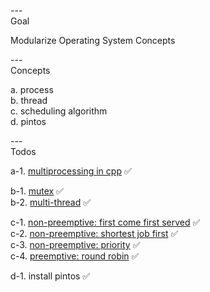 ---\
Goal


Modularize Operating System Concepts



---\
Concepts


a. process\
b. thread\
c. scheduling algorithm\
d. pintos



---\
Todos


a-1. [multiprocessing in cpp](https://cumulativebackendstack.blogspot.com/2021/03/with-cc-what-is-process-process-is.html) :white_check_mark:

b-1. [mutex](https://cumulativebackendstack.blogspot.com/2021/04/operating-system-threading-with-cc.html) :white_check_mark:\
b-2. [multi-thread](https://cumulativebackendstack.blogspot.com/2021/04/operating-system-threading-with-cc.html) :white_check_mark:

c-1. [non-preemptive: first come first served](https://github.com/codophobia/process-scheduling-algorithms/blob/master/fcfs_scheduling.cpp) :white_check_mark:\
c-2. [non-preemptive: shortest job first](https://www.geeksforgeeks.org/program-for-shortest-job-first-or-sjf-cpu-scheduling-set-1-non-preemptive/) :white_check_mark:\
c-3. [non-preemptive: priority](https://github.com/codophobia/process-scheduling-algorithms/blob/master/nonpreemptive_priority.cpp) :white_check_mark:\
c-4. [preemptive: round robin](https://github.com/codophobia/process-scheduling-algorithms) :white_check_mark:

d-1. install pintos :white_check_mark:
